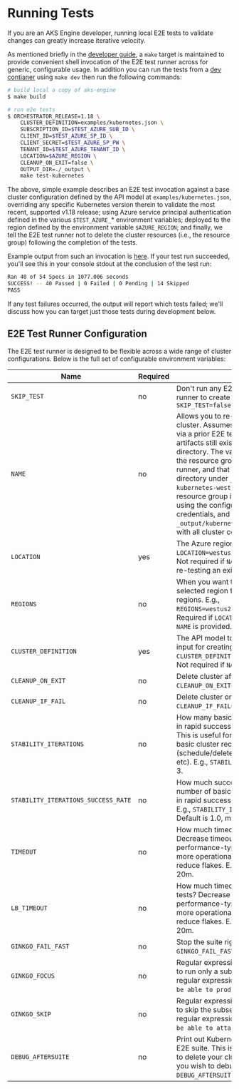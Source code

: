 # Running Tests

If you are an AKS Engine developer, running local E2E tests to validate changes can greatly increase iterative velocity.  

As mentioned briefly in the [developer guide](developer-guide.md), a `make` target is maintained to provide convenient shell invocation of the E2E test runner across for generic, configurable usage.  In addition you can run the tests from a [dev contianer](developer-guide.md#docker-development-environment) using `make dev` then run the following commands:

```sh
# build local a copy of aks-engine
$ make build

# run e2e tests
$ ORCHESTRATOR_RELEASE=1.18 \
    CLUSTER_DEFINITION=examples/kubernetes.json \
    SUBSCRIPTION_ID=$TEST_AZURE_SUB_ID \
    CLIENT_ID=$TEST_AZURE_SP_ID \
    CLIENT_SECRET=$TEST_AZURE_SP_PW \
    TENANT_ID=$TEST_AZURE_TENANT_ID \
    LOCATION=$AZURE_REGION \
    CLEANUP_ON_EXIT=false \
    OUTPUT_DIR=./_output \
    make test-kubernetes
```

The above, simple example describes an E2E test invocation against a base cluster configuration defined by the API model at `examples/kubernetes.json`, overriding any specific Kubernetes version therein to validate the most recent, supported v1.18 release; using Azure service principal authentication defined in the various `$TEST_AZURE_`* environment variables; deployed to the region defined by the environment variable `$AZURE_REGION`; and finally, we tell the E2E test runner not to delete the cluster resources (i.e., the resource group) following the completion of the tests.

Example output from such an invocation is [here](e2e-output-example.log). If your test run succeeded, you'll see this in your console stdout at the conclusion of the test run:

```sh
Ran 40 of 54 Specs in 1077.006 seconds
SUCCESS! -- 40 Passed | 0 Failed | 0 Pending | 14 Skipped
PASS
```

If any test failures occurred, the output will report which tests failed; we'll discuss how you can target just those tests during development below.

## E2E Test Runner Configuration

The E2E test runner is designed to be flexible across a wide range of cluster configurations. Below is the full set of configurable environment variables:

| Name       | Required | Description                                                   |
| ---------- | -------- | ------------------------------------------------------------- |
| `SKIP_TEST` | no      | Don't run any E2E tests, just use the E2E test runner to create a new cluster. E.g., `SKIP_TEST=false` |
| `NAME` | no      | Allows you to re-run E2E tests on an existing cluster. Assumes the cluster has been created via a prior E2E test run, and that its generated artifacts still exist in the relative `_output/` directory. The value of `NAME` should be equal to the resource group created by the E2E test runner, and that value will also map to a directory under `_output/`. E.g., a value of `kubernetes-westus2-13811` will map to a resource group in the configured subscription, using the configured service principal credentials, and a directory under `_output/kubernetes-westus2-13811/` will exist with all cluster configuration artifacts. |
| `LOCATION` | yes      | The Azure region to build your cluster in. E.g., `LOCATION=westus2`. Required if `REGIONS` is empty. Not required if `NAME` is provided, i.e., if you are re-testing an existing E2E-created cluster. |
| `REGIONS` | no      | When you want to deploy to a randomly selected region from a known-working set of regions. E.g., `REGIONS=westus2,westeurope,canadacentral`. Required if `LOCATION` is empty; not required if `NAME` is provided. |
| `CLUSTER_DEFINITION` | yes      | The API model to use as cluster configuration input for creating a new cluster. E.g., `CLUSTER_DEFINITION=examples/kubernetes.json`. Not required if `NAME` is provided. |
| `CLEANUP_ON_EXIT` | no      | Delete cluster after running E2E. E.g., `CLEANUP_ON_EXIT=true`. Default is false. |
| `CLEANUP_IF_FAIL` | no      | Delete cluster only if E2E failed. E.g., `CLEANUP_IF_FAIL=false`. Default is false. |
| `STABILITY_ITERATIONS` | no      | How many basic functional cluster tests to run in rapid succession as a part of E2E validation. This is useful for simulation continual usage of basic cluster reconciliation functionality (schedule/delete a pod, resolve a DNS lookup, etc). E.g., `STABILITY_ITERATIONS=100`. Default is 3. |
| `STABILITY_ITERATIONS_SUCCESS_RATE` | no      | How much success rate is acceptable for the number of basic functional cluster tests to run in rapid succession as a part of E2E validation. E.g., `STABILITY_ITERATIONS_SUCCESS_RATE=0.75`. Default is 1.0, meaning 100% pass rate. |
| `TIMEOUT` | no      | How much timeout tolerance for tests? Decrease timeout tolerance to do performance-type tests, increase to allow for more operational variability and possibly reduce flakes. E.g., `TIMEOUT=10m`. Default is 20m. |
| `LB_TIMEOUT` | no      | How much timeout tolerance for Load Balancer tests? Decrease timeout tolerance to do performance-type tests, increase to allow for more operational variability and possibly reduce flakes. E.g., `LB_TIMEOUT=5m`. Default is 20m. |
| `GINKGO_FAIL_FAST` | no      | Stop the suite right after the first failure? E.g., `GINKGO_FAIL_FAST=false`. Default is true. |
| `GINKGO_FOCUS` | no      | Regular expression string to pass to test runner to run only a subset of tests that match the regular expression. E.g., `GINKGO_FOCUS="should be able to produce working LoadBalancers"`. |
| `GINKGO_SKIP` | no      | Regular expression string to pass to test runner to skip the subset of tests that match the regular expression. E.g., `GINKGO_SKIP="should be able to attach azure file"`. |
| `DEBUG_AFTERSUITE` | no      | Print out Kubernetes resources and logs after E2E suite. This is especially useful if you have to delete your cluster after running the test and you wish to debug at a later time. E.g., `DEBUG_AFTERSUITE=true`. Default is false. |

